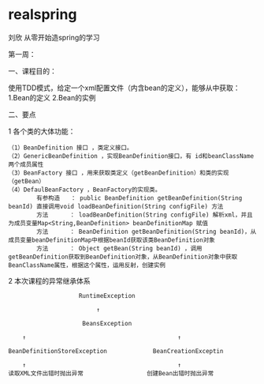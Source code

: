 # realspring
刘欣 从零开始造spring的学习


第一周：

一、课程目的：

使用TDD模式，给定一个xml配置文件（内含bean的定义），能够从中获取：
1.Bean的定义
2.Bean的实例

二、要点

1 各个类的大体功能：
    
    （1）BeanDefinition 接口 ，类定义接口。 
    （2）GenericBeanDefinition ，实现BeanDefinition接口，有 id和beanClassName 两个成员属性
    （3）BeanFactory 接口 ，用来获取类定义（getBeanDefinition）和类的实现（getBean）
    （4）DefaulBeanFactory ，BeanFactory的实现类。
            有参构造   ： public BeanDefinition getBeanDefinition(String beanId) 直接调用void loadBeanDefinition(String configFile) 方法
            方法      ： loadBeanDefinition(String configFile) 解析xml，并且为成员变量Map<String,BeanDefinition> beanDefinitionMap 赋值
            方法      ： BeanDefinition getBeanDefinition(String beanId)，从成员变量beanDefinitionMap中根据beanId获取该类BeanDefinition对象
            方法      ： Object getBean(String beanId) ，调用getBeanDefinition获取到BeanDefinition对象，从BeanDefinition对象中获取BeanClassName属性，根据这个属性，运用反射，创建实例
    



2 本次课程的异常继承体系

                        RuntimeException

                             ↑

                         BeansException

        ↑                                           ↑
  
    BeanDefinitionStoreException             BeanCreationExceptin
    
        ↑                                           ↑
    读取XML文件出错时抛出异常                  创建Bean出错时抛出异常
    



